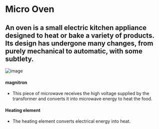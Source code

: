 # Micro Oven
## An oven is a small electric kitchen appliance designed to heat or bake a variety of products. Its design has undergone many changes, from purely mechanical to automatic, with some subtlety.

![image](https://user-images.githubusercontent.com/98829237/154831197-ace200bb-d2ff-4ea2-a586-766aaf67506a.png)

#### magnitron
 * This piece of microwave receives the high voltage supplied by the transformer and converts it into microwave energy to heat the food.

#### Heating element 
 * The heating element converts electrical energy into heat.
